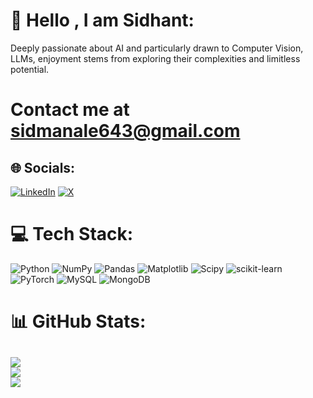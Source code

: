 # 💫 Hello , I am Sidhant:
Deeply passionate about AI and particularly drawn to Computer Vision, LLMs, enjoyment stems from exploring their complexities and limitless potential.

# Contact me at sidmanale643@gmail.com


## 🌐 Socials:
[![LinkedIn](https://img.shields.io/badge/LinkedIn-%230077B5.svg?logo=linkedin&logoColor=white)](https://linkedin.com/in/sidhant-manale-01556325b) [![X](https://img.shields.io/badge/X-black.svg?logo=X&logoColor=white)](https://x.com/sidmanale643) 

# 💻 Tech Stack:
![Python](https://img.shields.io/badge/python-3670A0?style=for-the-badge&logo=python&logoColor=ffdd54) ![NumPy](https://img.shields.io/badge/numpy-%23013243.svg?style=for-the-badge&logo=numpy&logoColor=white) ![Pandas](https://img.shields.io/badge/pandas-%23150458.svg?style=for-the-badge&logo=pandas&logoColor=white) ![Matplotlib](https://img.shields.io/badge/Matplotlib-%23ffffff.svg?style=for-the-badge&logo=Matplotlib&logoColor=black) ![Scipy](https://img.shields.io/badge/SciPy-%230C55A5.svg?style=for-the-badge&logo=scipy&logoColor=%white) ![scikit-learn](https://img.shields.io/badge/scikit--learn-%23F7931E.svg?style=for-the-badge&logo=scikit-learn&logoColor=white) ![PyTorch](https://img.shields.io/badge/PyTorch-%23EE4C2C.svg?style=for-the-badge&logo=PyTorch&logoColor=white) ![MySQL](https://img.shields.io/badge/mysql-%2300000f.svg?style=for-the-badge&logo=mysql&logoColor=white) ![MongoDB](https://img.shields.io/badge/MongoDB-%234ea94b.svg?style=for-the-badge&logo=mongodb&logoColor=white)
# 📊 GitHub Stats:
![](https://github-readme-stats.vercel.app/api?username=sidmanale643&theme=radical&hide_border=false&include_all_commits=false&count_private=false)<br/>
[![](https://visitcount.itsvg.in/api?id=sidmanale643&label=Profile%20Views&color=6&icon=2&pretty=false)](https://visitcount.itsvg.in)<br/>
![](https://github-readme-streak-stats.herokuapp.com/?user=sidmanale643&theme=radical&hide_border=false)<br/>
---

